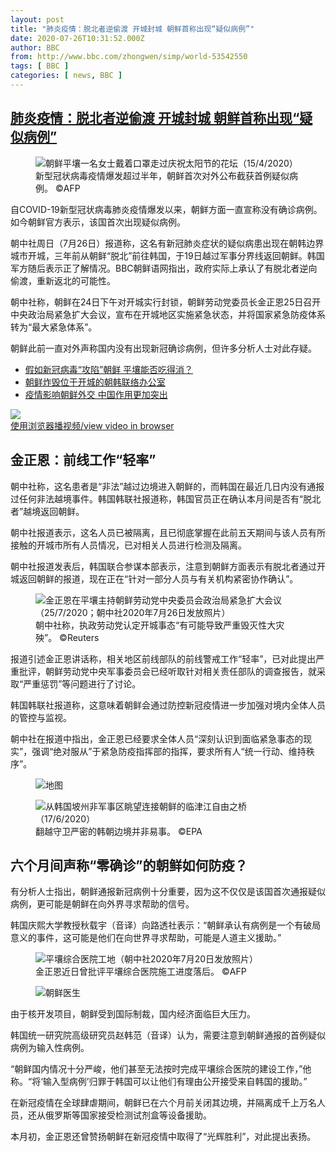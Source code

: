 ```yaml
---
layout: post
title: "肺炎疫情：脱北者逆偷渡 开城封城 朝鲜首称出现“疑似病例”"
date: 2020-07-26T10:31:52.000Z
author: BBC
from: http://www.bbc.com/zhongwen/simp/world-53542550
tags: [ BBC ]
categories: [ news, BBC ]
---
```

<!--1595759512000-->
[肺炎疫情：脱北者逆偷渡 开城封城 朝鲜首称出现“疑似病例”](http://www.bbc.com/zhongwen/simp/world-53542550)
------

<div>
<figure><img alt="朝鲜平壤一名女士戴着口罩走过庆祝太阳节的花坛（15/4/2020）" src="https://ichef.bbci.co.uk/news/600/cpsprodpb/143BA/production/_113647828_gettyimages-1209935870.jpg" referrerpolicy="no-referrer"><br><figcaption>新型冠状病毒疫情爆发超过半年，朝鲜首次对外公布截获首例疑似病例。 ©AFP</figcaption></figure><p class="story-body__introduction">自COVID-19新型冠状病毒肺炎疫情爆发以来，朝鲜方面一直宣称没有确诊病例。如今朝鲜官方表示，该国首次出现疑似病例。</p><p>朝中社周日（7月26日）报道称，这名有新冠肺炎症状的疑似病患出现在朝韩边界城市开城，三年前从朝鲜“脱北”前往韩国，于19日越过军事分界线返回朝鲜。韩国军方随后表示正了解情况。BBC朝鲜语网指出，政府实际上承认了有脱北者逆向偷渡，重新返北的可能性。</p><p>朝中社称，朝鲜在24日下午对开城实行封锁，朝鲜劳动党委员长金正恩25日召开中央政治局紧急扩大会议，宣布在开城地区实施紧急状态，并将国家紧急防疫体系转为“最大紧急体系”。</p><p>朝鲜此前一直对外声称国内没有出现新冠确诊病例，但许多分析人士对此存疑。</p><ul class="story-body__unordered-list"><li class="story-body__list-item"><a href="http://www.bbc.com/zhongwen/simp/52599578" class="story-body__link">假如新冠病毒“攻陷”朝鲜 平壤能否吃得消？</a></li><li class="story-body__list-item"><a href="http://www.bbc.com/zhongwen/simp/world-53061814" class="story-body__link">朝鲜炸毁位于开城的朝韩联络办公室</a></li><li class="story-body__list-item"><a href="http://www.bbc.com/zhongwen/simp/world-52853415" class="story-body__link">疫情影响朝鲜外交 中国作用更加突出</a></li></ul><img class="media-placeholder player-with-placeholder__image narrative-video-placeholder" src="https://ichef.bbci.co.uk/images/ic/720x405/p08b8k72.jpg" referrerpolicy="no-referrer"><br><a href="https://www.bbc.com/zhongwen/simp/world-53542550/embed">使用浏览器播视频/view video in browser</a><h2 class="story-body__crosshead">金正恩：前线工作“轻率”</h2><p>朝中社称，这名患者是“非法”越过边境进入朝鲜的，而韩国在最近几日内没有通报过任何非法越境事件。韩国韩联社报道称，韩国官员正在确认本月间是否有“脱北者”越境返回朝鲜。</p><p>朝中社报道表示，这名人员已被隔离，且已彻底掌握在此前五天期间与该人员有所接触的开城市所有人员情况，已对相关人员进行检测及隔离。</p><p>朝中社报道发表后，韩国联合参谋本部表示，注意到朝鲜方面表示有脱北者通过开城返回朝鲜的报道，现在正在“针对一部分人员与有关机构紧密协作确认”。</p><figure><img alt="金正恩在平壤主持朝鲜劳动党中央委员会政治局紧急扩大会议（25/7/2020；朝中社2020年7月26日发放照片）" src="https://ichef.bbci.co.uk/news/600/cpsprodpb/5824/production/_113646522_hi062628606.jpg" referrerpolicy="no-referrer"><br><figcaption>朝中社称，执政劳动党认定开城事态“有可能导致严重毁灭性大灾殃”。 ©Reuters</figcaption></figure><p>报道引述金正恩讲话称，相关地区前线部队的前线警戒工作“轻率”，已对此提出严重批评，朝鲜劳动党中央军事委员会已经听取针对相关责任部队的调查报告，就采取“严重惩罚”等问题进行了讨论。</p><p>韩国韩联社报道称，这意味着朝鲜会通过防控新冠疫情进一步加强对境内全体人员的管控与监视。</p><p>朝中社在报道中指出，金正恩已经要求全体人员“深刻认识到面临紧急事态的现实”，强调“绝对服从”于紧急防疫指挥部的指挥，要求所有人“统一行动、维持秩序”。</p><figure><img alt="地图" src="https://ichef.bbci.co.uk/news/600/cpsprodpb/0E26/production/_112922630_20200616-north-korea-kaesong-chinese-trad-map1024-nc.png" referrerpolicy="no-referrer"><br><figcaption></figcaption></figure><figure><img alt="从韩国坡州非军事区眺望连接朝鲜的临津江自由之桥（17/6/2020）" src="https://ichef.bbci.co.uk/news/600/cpsprodpb/03C4/production/_113646900_hi061986867.jpg" referrerpolicy="no-referrer"><br><figcaption>翻越守卫严密的韩朝边境并非易事。 ©EPA</figcaption></figure><h2 class="story-body__crosshead">六个月间声称“零确诊”的朝鲜如何防疫？</h2><p>有分析人士指出，朝鲜通报新冠病例十分重要，因为这不仅仅是该国首次通报疑似病例，更可能是朝鲜在向外界寻求帮助的信号。</p><p>韩国庆熙大学教授秋载宇（音译）向路透社表示：“朝鲜承认有病例是一个有破局意义的事件，这可能是他们在向世界寻求帮助，可能是人道主义援助。”</p><figure><img alt="平壤综合医院工地（朝中社2020年7月20日发放照片）" src="https://ichef.bbci.co.uk/news/600/cpsprodpb/A644/production/_113646524_hi062540422.jpg" referrerpolicy="no-referrer"><br><figcaption>金正恩近日曾批评平壤综合医院施工进度落后。 ©AFP</figcaption></figure><figure><img alt="朝鲜医生" src="https://ichef.bbci.co.uk/news/600/cpsprodpb/CD54/production/_113646525_nkorea_doctor-nc.png" referrerpolicy="no-referrer"><br><figcaption></figcaption></figure><p>由于核开发项目，朝鲜受到国际制裁，国内经济面临巨大压力。</p><p>韩国统一研究院高级研究员赵韩范（音译）认为，需要注意到朝鲜通报的首例疑似病例为输入性病例。</p><p>“朝鲜国内情况十分严峻，他们甚至无法按时完成平壤综合医院的建设工作，”他称。“将‘输入型病例’归罪于韩国可以让他们有理由公开接受来自韩国的援助。”</p><p>在新冠疫情在全球肆虐期间，朝鲜已在六个月前关闭其边境，并隔离成千上万名人员，还从俄罗斯等国家接受检测试剂盒等设备援助。</p><p>本月初，金正恩还曾赞扬朝鲜在新冠疫情中取得了“光辉胜利”，对此提出表扬。</p>
</div>
